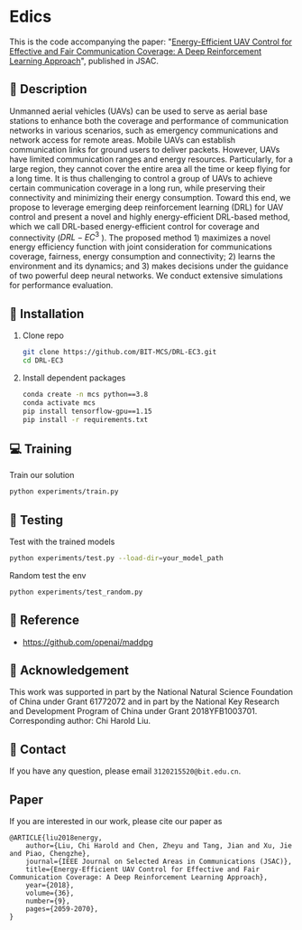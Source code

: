 # Edics
This is the code accompanying the paper: "[Energy-Efficient UAV Control for Effective and Fair Communication Coverage: A Deep Reinforcement Learning Approach](https://ieeexplore.ieee.org/document/8432464)", published in JSAC.

## :page_facing_up: Description
Unmanned aerial vehicles (UAVs) can be used to serve as aerial base stations to enhance both the coverage and performance of communication networks in various scenarios, such as emergency communications and network access for remote areas. Mobile UAVs can establish communication links for ground users to deliver packets. However, UAVs have limited communication ranges and energy resources. Particularly, for a large region, they cannot cover the entire area all the time or keep flying for a long time. It is thus challenging to control a group of UAVs to achieve certain communication coverage in a long run, while preserving their connectivity and minimizing their energy consumption. Toward this end, we propose to leverage emerging deep reinforcement learning (DRL) for UAV control and present a novel and highly energy-efficient DRL-based method, which we call DRL-based energy-efficient control for coverage and connectivity ($DRL-EC^3$ ). The proposed method 1) maximizes a novel energy efficiency function with joint consideration for communications coverage, fairness, energy consumption and connectivity; 2) learns the environment and its dynamics; and 3) makes decisions under the guidance of two powerful deep neural networks. We conduct extensive simulations for performance evaluation.

## :wrench: Installation
1. Clone repo
    ```bash
    git clone https://github.com/BIT-MCS/DRL-EC3.git
    cd DRL-EC3
    ```
2. Install dependent packages
    ```sh
    conda create -n mcs python==3.8
    conda activate mcs
    pip install tensorflow-gpu==1.15
    pip install -r requirements.txt
    ```


## :computer: Training

Train our solution
```bash
python experiments/train.py
```
## :checkered_flag: Testing

Test with the trained models 

```sh
python experiments/test.py --load-dir=your_model_path
```

Random test the env

```sh
python experiments/test_random.py
```

## :clap: Reference
- https://github.com/openai/maddpg


## :scroll: Acknowledgement

This work was supported in part by the National Natural Science Foundation of China under Grant 61772072 and in part by the National Key Research and Development Program of China under Grant 2018YFB1003701.
<br>
Corresponding author: Chi Harold Liu.

## :e-mail: Contact

If you have any question, please email `3120215520@bit.edu.cn`.

## Paper
If you are interested in our work, please cite our paper as

```
@ARTICLE{liu2018energy,
    author={Liu, Chi Harold and Chen, Zheyu and Tang, Jian and Xu, Jie and Piao, Chengzhe},
    journal={IEEE Journal on Selected Areas in Communications (JSAC)},
    title={Energy-Efficient UAV Control for Effective and Fair Communication Coverage: A Deep Reinforcement Learning Approach},
    year={2018},
    volume={36},
    number={9},
    pages={2059-2070},
}
```
